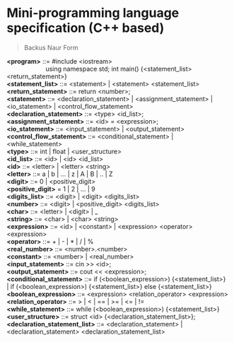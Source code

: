 # Mini-programming language specification (C++ based)
> Backus Naur Form

**\<program>** ::= #include \<iostream>  
&emsp;&emsp;&emsp;&emsp;&emsp;&emsp; using namespace std; int main() {<statement_list> <return_statement>}  
**<statement_list>** ::= \<statement> | \<statement> <statement_list>  
**<return_statement>** ::= return \<number>;  
**\<statement>** ::= <declaration_statement> | <assignment_statement> | <io_statement> | <control_flow_statement>  
**<declaration_statement>** ::= \<type> <id_list>;  
**<assignment_statement>** ::= \<id> = \<expression>;  
**<io_statement>** ::= <input_statement> | <output_statement>  
**<control_flow_statement>** ::= <conditional_statement> | <while_statement>  
**\<type>** ::= int | float | <user_structure>  
**<id_list>** ::= \<id> | \<id> <id_list>  
**\<id>** ::= \<letter> | \<letter> \<string>  
**\<letter>** ::= a | b | ... | z | A | B | .. | Z  
**\<digit>** ::= 0 | <positive_digit>  
**<positive_digit>** = 1 | 2 | ... | 9  
**<digits_list>** ::= \<digit> | \<digit> <digits_list>  
**\<number>** ::= \<digit> | <positive_digit> <digits_list>  
**\<char>** ::= \<letter> | \<digit> | _  
**\<string>** ::= \<char> | \<char> \<string>  
**\<expression>** ::= \<id> | \<constant> | \<expression> \<operator> \<expression>  
**\<operator>** ::= + | - | * | / | %  
**<real_number>** ::= \<number>.\<number>  
**\<constant>** ::= \<number> | <real_number>  
**<input_statement>** ::= cin >> \<id>;  
**<output_statement>** ::= cout << \<expression>;  
**<conditional_statement>** ::= if (<boolean_expression>) {<statement_list>} | if (<boolean_expression>) {<statement_list>} else {<statement_list>}  
**<boolean_expression>** ::= \<expression> <relation_operator> \<expression>  
**<relation_operator>** ::= > | < | == | >= | <= | !=  
**<while_statement>** ::= while (<boolean_expression>) {<statement_list>}  
**<user_structure>** ::= struct \<id> {<declaration_statement_list>};  
**<declaration_statement_list>** ::= <declaration_statement> | <declaration_statement> <declaration_statement_list>  
